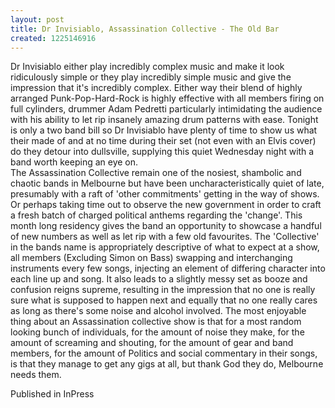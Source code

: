 ```yaml
---
layout: post
title: Dr Invisiablo, Assassination Collective - The Old Bar
created: 1225146916
---
```

Dr Invisiablo either play incredibly complex music and make it look ridiculously simple or they play incredibly simple music and give the impression that it's incredibly complex. Either way their blend of highly arranged Punk-Pop-Hard-Rock is highly effective with all members firing on full cylinders, drummer Adam Pedretti particularly intimidating the audience with his ability to let rip insanely amazing drum patterns with ease. Tonight is only a two band bill so Dr Invisiablo have plenty of time to show us what their made of and at no time during their set (not even with an Elvis cover) do they detour into dullsville, supplying this quiet Wednesday night with a band worth keeping an eye on.<br>The Assassination Collective remain one of the nosiest, shambolic and chaotic bands in Melbourne but have been uncharacteristically quiet of late, presumably with a raft of 'other commitments' getting in the way of shows. Or perhaps taking time out to observe the new government in order to craft a fresh batch of charged political anthems regarding the 'change'. This month long residency gives the band an opportunity to showcase a handful of new numbers as well as let rip with a few old favourites. The 'Collective' in the bands name is appropriately descriptive of what to expect at a show, all members (Excluding Simon on Bass) swapping and interchanging instruments every few songs, injecting an element of differing character into each line up and song. It also leads to a slightly messy set as booze and confusion reigns supreme, resulting in the impression that no one is really sure what is supposed to happen next and equally that no one really cares as long as there's some noise and alcohol involved. The most enjoyable thing about an Assassination collective show is that for a most random looking bunch of individuals, for the amount of noise they make, for the amount of screaming and shouting, for the amount of gear and band members, for the amount of Politics and social commentary in their songs, is that they manage to get any gigs at all, but thank God they do, Melbourne needs them.


Published in InPress
